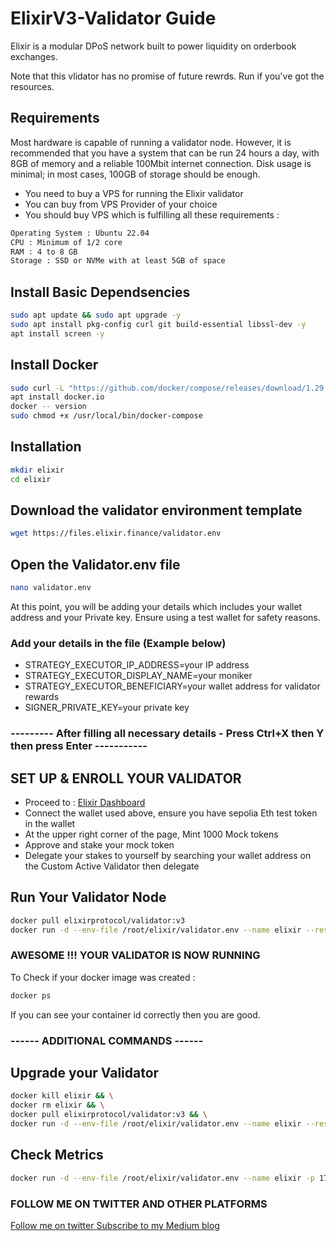 # ElixirV3-Validator Guide

Elixir is a modular DPoS network built to power liquidity on orderbook exchanges. 

Note that this vlidator has no promise of future rewrds. Run if you've got the resources.

## Requirements

Most hardware is capable of running a validator node. However, it is recommended that you have a system that can be run 24 hours a day, with 8GB of memory and a reliable 100Mbit internet connection. Disk usage is minimal; in most cases, 100GB of storage should be enough.

- You need to buy a VPS for running the Elixir validator
- You can buy from VPS Provider of your choice
- You should buy VPS which is fulfilling all these requirements : 
```bash
Operating System : Ubuntu 22.04
CPU : Minimum of 1/2 core
RAM : 4 to 8 GB
Storage : SSD or NVMe with at least 5GB of space
```

## Install Basic Dependsencies

```bash
sudo apt update && sudo apt upgrade -y
sudo apt install pkg-config curl git build-essential libssl-dev -y
apt install screen -y
```

## Install Docker

```bash
sudo curl -L "https://github.com/docker/compose/releases/download/1.29.2/docker-compose-$(uname -s)-$(uname -m)" -o /usr/local/bin/docker-compose
apt install docker.io
docker -- version
sudo chmod +x /usr/local/bin/docker-compose
```

## Installation

```bash
mkdir elixir
cd elixir
```
## Download the validator environment template

```bash
wget https://files.elixir.finance/validator.env
```

## Open the Validator.env file
```bash
nano validator.env
```

At this point, you will be adding your details which includes your wallet address and your Private key. Ensure using a test wallet for safety reasons. 

### Add your details in the file (Example below)

- STRATEGY_EXECUTOR_IP_ADDRESS=your IP address
- STRATEGY_EXECUTOR_DISPLAY_NAME=your moniker
- STRATEGY_EXECUTOR_BENEFICIARY=your wallet address for validator rewards
- SIGNER_PRIVATE_KEY=your private key

### --------- After filling all necessary details -  Press Ctrl+X then Y then press Enter -----------


## SET UP & ENROLL YOUR VALIDATOR

- Proceed to : [Elixir Dashboard](https://testnet-3.elixir.xyz/)
- Connect the wallet used above, ensure you have sepolia Eth test token in the wallet
- At the upper right corner of the page, Mint 1000 Mock tokens
- Approve and stake your mock token
- Delegate your stakes to yourself by searching your wallet address on the Custom Active Validator then delegate

## Run Your Validator Node

```bash
docker pull elixirprotocol/validator:v3
docker run -d --env-file /root/elixir/validator.env --name elixir --restart unless-stopped elixirprotocol/validator:v3
```

### AWESOME !!! YOUR VALIDATOR IS NOW RUNNING 

To Check if your docker image was created :
```bash
docker ps
```
If you can see your container id correctly then you are good.


### ------ ADDITIONAL COMMANDS ------

## Upgrade your Validator
```bash
docker kill elixir && \
docker rm elixir && \
docker pull elixirprotocol/validator:v3 && \
docker run -d --env-file /root/elixir/validator.env --name elixir --restart unless-stopped elixirprotocol/validator:v3
```

## Check Metrics
```bash
docker run -d --env-file /root/elixir/validator.env --name elixir -p 17690:17690 elixirprotocol/validator:v3
```


### FOLLOW ME ON TWITTER AND OTHER PLATFORMS

[Follow me on twitter ](https://x.com/Zek_eth)
[Subscribe to my Medium blog ](https://medium.com/@thewatchman)





